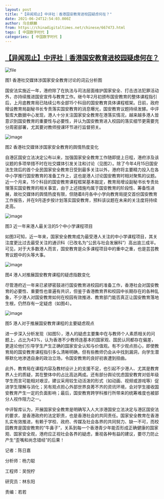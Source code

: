 ```yaml
---
layout: post
title: "【异闻观止】中评社｜香港国安教育进校园疑虑何在？"
date: 2021-06-24T12:54:03.000Z
author: 乌合麒麟
from: https://chinadigitaltimes.net/chinese/667473.html
tags: [ 中国数字时代 ]
categories: [ 中国数字时代 ]
---
```

<!--1624539243000-->
[【异闻观止】中评社｜香港国安教育进校园疑虑何在？](https://chinadigitaltimes.net/chinese/667473.html)
------

<div>
<p><img src="https://chinadigitaltimes.net/chinese/files/2021/06/image-1624539074454.png" alt="file" /></p><p>图1 香港社交媒体涉国家安全教育讨论的词云分析图</p><p>国安法实施近一年，港府除了在执法与司法层面维护国家安全、打击违法犯罪活动外，亦持续推进国安宣传与教育工作。继今年2月初颁布国安教育的整体课程指引后，上月底教育局已陆续公布全部15个科目的国安教育具体课程框架。日前，政府增设教育局副秘书长专责落实国安教育的消息曝光，国安教育议题持续发酵。中评智库大数据中心发现，港人十分关注国家安全教育在港落实情况，越来越多港人皆意识到国安教育的重要性与必要性，并认为国安教育进入校园的落实细节更需要充分周密部署，尤其要对教师授课环节进行监督把关。</p><p><img src="https://chinadigitaltimes.net/chinese/files/2021/06/post-667473-60d47fd4c8f77." alt="image" /></p><p>图2 香港社交媒体涉国家安全教育的舆情热度变化</p><p>自港区国安立法决定公布以来，加强国家安全教育工作随即提上日程，港府涉及该议题的多项举措不时在社交媒体引发关注和讨论（见图2）。除了今年4月15日国安法生效后的首个全民国家安全教育日受到最多关注以外，港府将主要精力投入在各中小学推行国安教育的准备工作上，这也是港人讨论国安教育时相对聚焦的议题。近一个月来，15个科目的国安教育课程框架基本敲定，教育局增设副秘书长专责处理落实国安教育的相关事宜，由于上述措施均属于国安教育的阶段性、筹备性进展，故社交媒体的舆情热度有限，但随着8月各中小学向教育局提交首份国安教育工作报告，并在9月逐步按计划落实国安教育，预料该议题在未来的关注度将持续走高。</p><p><img src="https://chinadigitaltimes.net/chinese/files/2021/06/post-667473-60d47fd501396." alt="image" /></p><p>图3 近一年来港人最关注的5个中小学课程项目</p><p>如图3可知，近一年来，国家安全教育成为最受港人关注的中小学课程项目，其关注度更比过去最受关注的通识科（已改名为“公民与社会发展科”）高出逾三成半。可见，对于大多数港人而言，国安教育是众多课程项目中的重中之重，也是芸芸教育议题中的头等大事。</p><p><img src="https://chinadigitaltimes.net/chinese/files/2021/06/post-667473-60d47fd531682." alt="image" /></p><p>图4 港人对推展国安教育课程的疑虑指数变化</p><p>尽管港府近一年来已紧锣密鼓进行国安教育进校园的准备工作，香港社会对国安教育的必要性、重要性也普遍有共识，但鉴于香港教育界和校园中长期存在的各种乱象，不少港人对国安教育如何在校园有效推进、教育部门能否真正让国安教育落地生根，仍然存有一定疑虑（如图4）。</p><p><img src="https://chinadigitaltimes.net/chinese/files/2021/06/post-667473-60d47fd56048b." alt="image" /></p><p>图5 港人对于推展国安教育课程的主要疑虑观点</p><p>进一步深入分析发现（如图5），港人的疑虑主要集中在与教师个人素质相关的问题上，占比为43%，认为香港不少教师连基本的国家观、国民认同都存在偏差，更遑论他们引导学生产生正确的国家安全认知与价值观。有不少观点担心，即使教育局的国安教育课程指引多么清晰明确，但有些教师仍会从中找到漏洞，向学生潜移默化地渗透自身的政治立场，令国安教育的良好初衷遭到扭曲。</p><p>此外，教育局在课程内容及教材设计上的支援不足，也引起不少港人、尤其是教育界人士的质疑，其在整体中的占比高达两成。还有部分舆论忧虑国安教育对低年级学生而言可能相对艰涩，建议采用较生动活泼的形式（如动画、视频或游戏等）促进学生理解与消化；另有观点担心外部世界良莠不齐的资讯环境，会对学生接收国安教育产生一定的负面影响；最后，国安教育跨学科推行所带来的统筹难度也被部分人视作阻力之一。</p><p>中评智库认为，开展国家安全教育是明确写入人大涉港国安立法决定与港区国安法的要求，是香港政府的法定职责，也是香港社会的共同责任。国家安全教育在香港扎实有效推进，有赖于学校、政府、传媒及社会各界的共同努力、缺一不可，而校园教育是国安教育的“牛鼻子”，关系到每一个香港青少年能否形成正确健康的国家观、国家安全观，港府应正视社会各界的疑虑，重视各种有益的建议，要尽力防止产生“歪嘴和尚念错经”的后果！</p><p>记者：陈日嘉</p><p>分析师：杨力聪</p><p>工程师：吴悦柠</p><p>研究员：林东阳</p><p>责编：若若</p>
</div>
